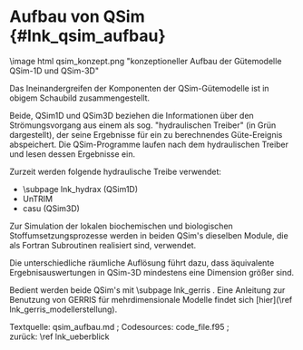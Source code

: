 Aufbau von QSim {#lnk_qsim_aufbau}
===============

\image html qsim_konzept.png "konzeptioneller Aufbau der Gütemodelle QSim-1D und QSim-3D"

Das Ineinandergreifen der Komponenten der QSim-Gütemodelle ist in obigem 
Schaubild zusammengestellt.

Beide, QSim1D und QSim3D beziehen die Informationen über den Strömungsvorgang 
aus einem als sog. "hydraulischen Treiber" (in Grün dargestellt), der seine 
Ergebnisse für ein zu berechnendes Güte-Ereignis abspeichert.
Die QSim-Programme laufen nach dem hydraulischen Treiber und lesen dessen 
Ergebnisse ein.

Zurzeit werden folgende hydraulische Treibe verwendet:
- \subpage lnk_hydrax (QSim1D)
- UnTRIM
- casu (QSim3D)

Zur Simulation der lokalen biochemischen und biologischen Stoffumsetzungsprozesse 
werden in beiden QSim's dieselben Module, die als Fortran Subroutinen realisiert 
sind, verwendet.


Die unterschiedliche räumliche Auflösung führt dazu, dass äquivalente 
Ergebnisauswertungen in QSim-3D mindestens eine Dimension größer sind.

Bedient werden beide QSim's mit \subpage lnk_gerris . Eine Anleitung zur 
Benutzung von GERRIS für mehrdimensionale Modelle findet sich 
[hier](\ref lnk_gerris_modellerstellung).

Textquelle: qsim_aufbau.md ; Codesources: code_file.f95 ;  
zurück: \ref lnk_ueberblick
 